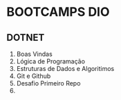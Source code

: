 # BOOTCAMPS DIO
## DOTNET
1. Boas Vindas 
2. Lógica de Programação 
3. Estruturas de Dados e Algoritimos 
4. Git e Github 
5. Desafio Primeiro Repo
6. 
